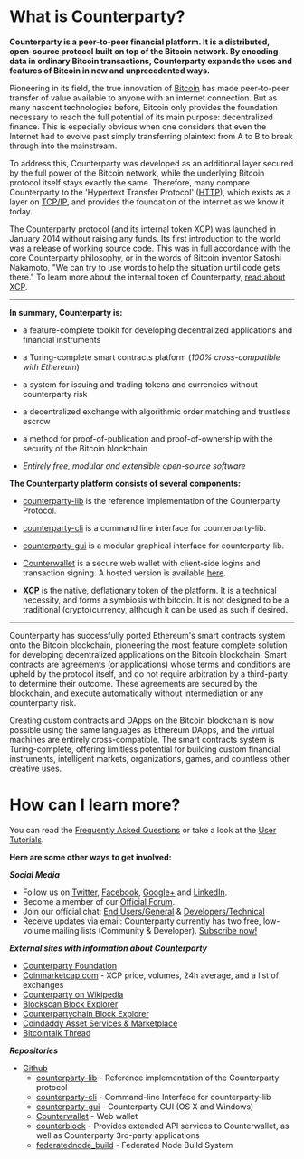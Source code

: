 ﻿What is Counterparty?
=====================

**Counterparty is a peer-to-peer financial platform. It is a distributed, open-source protocol built on top of the Bitcoin network. By encoding data in ordinary Bitcoin transactions, Counterparty expands the uses and features of Bitcoin in new and unprecedented ways.**

Pioneering in its field, the true innovation of [Bitcoin](http://en.wikipedia.org/wiki/Bitcoin) has made peer-to-peer transfer of value available to anyone with an internet connection. But as many nascent technologies before, Bitcoin only provides the foundation necessary to reach the full potential of its main purpose: decentralized finance. This is especially obvious when one considers that even the Internet had to evolve past simply transferring plaintext from A to B to break through into the mainstream. 

To address this, Counterparty was developed as an additional layer secured by the full power of the Bitcoin network, while the underlying Bitcoin protocol itself stays exactly the same. Therefore, many compare Counterparty to the 'Hypertext Transfer Protocol' ([HTTP](http://en.wikipedia.org/wiki/Hypertext_Transfer_Protocol)), which exists as a layer on [TCP/IP](http://en.wikipedia.org/wiki/Internet_protocol_suite), and provides the foundation of the internet as we know it today. 

The Counterparty protocol (and its internal token XCP) was launched in January 2014 without raising any funds. Its first introduction to the world was a release of working source code. This was in full accordance with the core Counterparty philosophy, or in the words of Bitcoin inventor Satoshi Nakamoto, "We can try to use words to help the situation until code gets there." To learn more about the internal token of Counterparty, [read about XCP](about_xcp.md).

***

**In summary, Counterparty is:**

* a feature-complete toolkit for developing decentralized applications and financial instruments

* a Turing-complete smart contracts platform (_100% cross-compatible with Ethereum_)

* a system for issuing and trading tokens and currencies without counterparty risk

* a decentralized exchange with algorithmic order matching and trustless escrow

* a method for proof-of-publication and proof-of-ownership with the security of the Bitcoin blockchain 

* _Entirely free, modular and extensible open-source software_

**The Counterparty platform consists of several components:**

* [counterparty-lib][] is the reference implementation of the Counterparty Protocol.

* [counterparty-cli][] is a command line interface for counterparty-lib.

* [counterparty-gui][] is a modular graphical interface for counterparty-lib.

* [Counterwallet][] is a secure web wallet with client-side logins and transaction signing. A hosted version is available [here](http://counterwallet.io).

* **[XCP](about_xcp.md)** is the native, deflationary token of the platform. It is a technical necessity, and forms a symbiosis with bitcoin. It is not designed to be a traditional (crypto)currency, although it can be used as such if desired.  


***

Counterparty has successfully ported Ethereum's smart contracts system onto the Bitcoin blockchain, pioneering the most feature complete solution for developing decentralized applications on the Bitcoin blockchain. Smart contracts are agreements (or applications) whose terms and conditions are upheld by the protocol itself, and do not require arbitration by a third-party to determine their outcome. These agreements are secured by the blockchain, and execute automatically without intermediation or any counterparty risk. 

Creating custom contracts and DApps on the Bitcoin blockchain is now possible using the same languages as Ethereum DApps, and the virtual machines are entirely cross-compatible. The smart contracts system is Turing-complete, offering limitless potential for building custom financial instruments, intelligent markets, organizations, games, and countless other creative uses. 

How can I learn more?
=====================

You can read the [Frequently Asked Questions](FAQ.md) or take a look at the [User Tutorials](/Tutorials/User_Tutorials/counterwallet_manual.md). 

**Here are some other ways to get involved:**

***Social Media***

-   Follow us on [Twitter][], [Facebook][], [Google+][] and
[LinkedIn][].
-   Become a member of our [Official Forum](https://forums.counterparty.io/).
-   Join our official chat: [End Users/General][] & [Developers/Technical][]
-   Receive updates via email: Counterparty currently has two free,
low-volume mailing lists (Community & Developer). [Subscribe
now!][]

***External sites with information about Counterparty***

-   [Counterparty Foundation](http://counterpartyfoundation.org)
-   [Coinmarketcap.com][] - XCP price, volumes, 24h average, and a list of exchanges
-   [Counterparty on Wikipedia][]
-   [Blockscan Block Explorer](http://blockscan.com)
-   [Counterpartychain Block Explorer](https://counterpartychain.io)
-   [Coindaddy Asset Services & Marketplace](https://coindaddy.io/)
-   [Bitcointalk Thread](https://bitcointalk.org/index.php?topic=3957610)

  [Twitter]: https://twitter.com/CounterpartyXCP
  [Facebook]: https://www.facebook.com/CounterpartyXCP
  [Google+]: https://plus.google.com/u/0/b/116178666129262850551/+CounterpartyIoXCP/posts
  [LinkedIn]: https://www.linkedin.com/company/3644957
  [End Users/General]: http://gitter.im/CounterpartyXCP/General
  [Developers/Technical]: http://gitter.im/CounterpartyXCP/Technical
  [Subscribe now!]: http://counterparty.us9.list-manage.com/subscribe/post?u=670b494916e05d6d2cfaa5206&id=cdae97fc90
  [Coinmarketcap.com]: http://coinmarketcap.com/currencies/counterparty/
  [Counterparty on Wikipedia]: https://en.wikipedia.org/wiki/Counterparty_(technology)


***Repositories***

-   [Github][]
    -   [counterparty-lib][] - Reference implementation of the Counterparty protocol
    -   [counterparty-cli][] - Command-line Interface for counterparty-lib
    -   [counterparty-gui][] - Counterparty GUI (OS X and Windows)
    -   [Counterwallet][] - Web wallet
    -   [counterblock][] - Provides extended API services to Counterwallet, as well as Counterparty 3rd-party applications
    -   [federatednode_build](https://github.com/CounterpartyXCP/federatednode_build) - Federated Node Build System

[Github]: https://github.com/CounterpartyXCP
[counterparty-lib]: https://github.com/CounterpartyXCP/counterpartyd
[counterparty-cli]: https://github.com/CounterpartyXCP/counterparty-cli
[counterparty-gui]: https://github.com/CounterpartyXCP/counterparty-gui
[counterblock]: https://github.com/CounterpartyXCP/counterblock
[Counterwallet]: https://github.com/CounterpartyXCP/counterwallet
